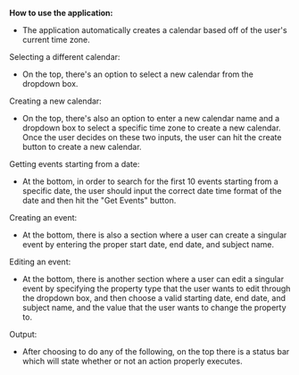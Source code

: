 **How to use the application:**
- The application automatically creates a calendar based off of the user's current time zone.

Selecting a different calendar:
- On the top, there's an option to select a new calendar from the dropdown box.

Creating a new calendar:
- On the top, there's also an option to enter a new calendar name and a dropdown box to select a specific time zone to create a new calendar. Once the user decides on these two inputs, the user can hit the create button to create a new calendar.

Getting events starting from a date:
- At the bottom, in order to search for the first 10 events starting from a specific date, the user should input the correct date time format of the date and then hit the "Get Events" button.

Creating an event:
- At the bottom, there is also a section where a user can create a singular event by entering the proper start date, end date, and subject name.

Editing an event:
- At the bottom, there is another section where a user can edit a singular event by specifying the property type that the user wants to edit through the dropdown box, and then choose a valid starting date, end date, and subject name, and the value that the user wants to change the property to.

Output:
- After choosing to do any of the following, on the top there is a status bar which will state whether or not an action properly executes.
